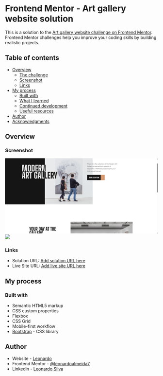 # Frontend Mentor - Art gallery website solution

This is a solution to the [Art gallery website challenge on Frontend Mentor](https://www.frontendmentor.io/challenges/art-gallery-website-yVdrZlxyA). Frontend Mentor challenges help you improve your coding skills by building realistic projects. 

## Table of contents

- [Overview](#overview)
  - [The challenge](#the-challenge)
  - [Screenshot](#screenshot)
  - [Links](#links)
- [My process](#my-process)
  - [Built with](#built-with)
  - [What I learned](#what-i-learned)
  - [Continued development](#continued-development)
  - [Useful resources](#useful-resources)
- [Author](#author)
- [Acknowledgments](#acknowledgments)

## Overview

### Screenshot

![](./assets/imgs/screenshots/Screenshot.png)
![](./assets/imgs/screenshots/Screensho2.png) 


### Links

- Solution URL: [Add solution URL here](https://github.com/leonardoalmeida7/html-css-e-JavaScript/tree/main/025-Art-gallery-website)
- Live Site URL: [Add live site URL here](https://leonardoalmeida7.github.io/html-css-e-JavaScript/025-Art-gallery-website/index.html)

## My process

### Built with

- Semantic HTML5 markup
- CSS custom properties
- Flexbox
- CSS Grid
- Mobile-first workflow
- [Bootstrap](https://getbootstrap.com/) - CSS library

## Author

- Website - [Leonardo](https://github.com/leonardoalmeida7)
- Frontend Mentor - [@leonardoalmeida7](https://www.frontendmentor.io/profile/leonardoalmeida7)
- Linkedin - [Leonardo Silva](https://www.linkedin.com/in/leonardo-silva-475778198/)
